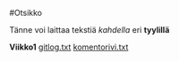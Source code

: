 #Otsikko

Tänne voi laittaa tekstiä *kahdella* eri **tyylillä**

__Viikko1__ 
[gitlog.txt](https://github.com/willmana/otm-harjoitusty-/blob/master/laskarit/viikko1/gitlog.txt)
[komentorivi.txt](https://github.com/willmana/otm-harjoitusty-/blob/master/laskarit/viikko1/komentorivi.txt)
